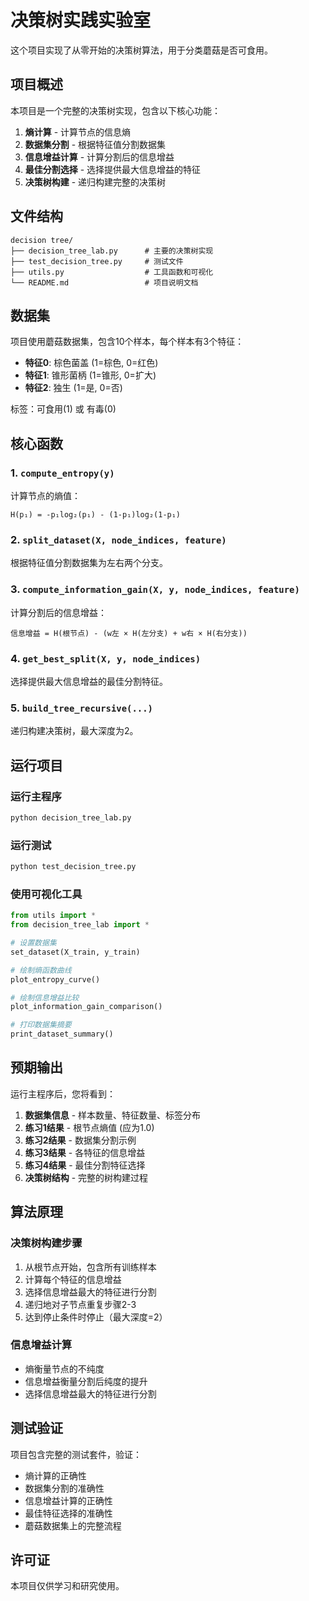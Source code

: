 # 决策树实践实验室

这个项目实现了从零开始的决策树算法，用于分类蘑菇是否可食用。

## 项目概述

本项目是一个完整的决策树实现，包含以下核心功能：

1. **熵计算** - 计算节点的信息熵
2. **数据集分割** - 根据特征值分割数据集
3. **信息增益计算** - 计算分割后的信息增益
4. **最佳分割选择** - 选择提供最大信息增益的特征
5. **决策树构建** - 递归构建完整的决策树

## 文件结构

```
decision tree/
├── decision_tree_lab.py      # 主要的决策树实现
├── test_decision_tree.py     # 测试文件
├── utils.py                  # 工具函数和可视化
└── README.md                 # 项目说明文档
```

## 数据集

项目使用蘑菇数据集，包含10个样本，每个样本有3个特征：

- **特征0**: 棕色菌盖 (1=棕色, 0=红色)
- **特征1**: 锥形菌柄 (1=锥形, 0=扩大)  
- **特征2**: 独生 (1=是, 0=否)

标签：可食用(1) 或 有毒(0)

## 核心函数

### 1. `compute_entropy(y)`
计算节点的熵值：
```
H(p₁) = -p₁log₂(p₁) - (1-p₁)log₂(1-p₁)
```

### 2. `split_dataset(X, node_indices, feature)`
根据特征值分割数据集为左右两个分支。

### 3. `compute_information_gain(X, y, node_indices, feature)`
计算分割后的信息增益：
```
信息增益 = H(根节点) - (w左 × H(左分支) + w右 × H(右分支))
```

### 4. `get_best_split(X, y, node_indices)`
选择提供最大信息增益的最佳分割特征。

### 5. `build_tree_recursive(...)`
递归构建决策树，最大深度为2。

## 运行项目

### 运行主程序
```bash
python decision_tree_lab.py
```

### 运行测试
```bash
python test_decision_tree.py
```

### 使用可视化工具
```python
from utils import *
from decision_tree_lab import *

# 设置数据集
set_dataset(X_train, y_train)

# 绘制熵函数曲线
plot_entropy_curve()

# 绘制信息增益比较
plot_information_gain_comparison()

# 打印数据集摘要
print_dataset_summary()
```

## 预期输出

运行主程序后，您将看到：

1. **数据集信息** - 样本数量、特征数量、标签分布
2. **练习1结果** - 根节点熵值 (应为1.0)
3. **练习2结果** - 数据集分割示例
4. **练习3结果** - 各特征的信息增益
5. **练习4结果** - 最佳分割特征选择
6. **决策树结构** - 完整的树构建过程

## 算法原理

### 决策树构建步骤
1. 从根节点开始，包含所有训练样本
2. 计算每个特征的信息增益
3. 选择信息增益最大的特征进行分割
4. 递归地对子节点重复步骤2-3
5. 达到停止条件时停止（最大深度=2）

### 信息增益计算
- 熵衡量节点的不纯度
- 信息增益衡量分割后纯度的提升
- 选择信息增益最大的特征进行分割

## 测试验证

项目包含完整的测试套件，验证：
- 熵计算的正确性
- 数据集分割的准确性
- 信息增益计算的正确性
- 最佳特征选择的准确性
- 蘑菇数据集上的完整流程



## 许可证

本项目仅供学习和研究使用。
